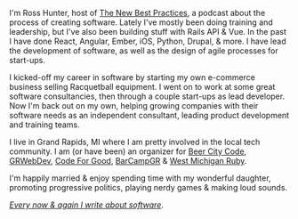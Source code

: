 I'm Ross Hunter, host of <a target="_blank" href="https://thenewbestpractices.com">The New Best Practices</a>, a podcast about the process of creating software. Lately I've mostly been doing training and leadership, but I've also been building stuff with Rails API & Vue. In the past I have done React, Angular, Ember, iOS, Python, Drupal, & more. I have lead the development of software, as well as the design of agile processes for start-ups.

I kicked-off my career in software by starting my own e-commerce business selling Racquetball equipment. I went on to work at some great software consultancies, then through a couple start-ups as lead developer. Now I'm back out on my own, helping growing companies with their software needs as an independent consultant, leading product development and training teams.

I live in Grand Rapids, MI where I am pretty involved in the local tech community. I am (or have been) an organizer for <a target="_blank" href="http://beercitycode.com">Beer City Code</a>, <a target="_blank" href="http://grwebdev.org">GRWebDev</a>, <a target="_blank" href="https://codeforgoodwm.org/">Code For Good</a>, <a target="_blank" href="http://barcampgr.org">BarCampGR</a> & <a target="_blank" href="http://meetup.com/mi-ruby">West Michigan Ruby</a>.

I'm happily married & enjoy spending time with my wonderful daughter, promoting progressive politics, playing nerdy games & making loud sounds.

_<a href="/blog">Every now & again I write about software</a>_.
